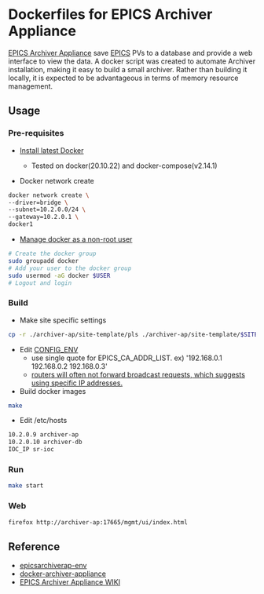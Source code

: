 # Dockerfiles for EPICS Archiver Appliance
[EPICS Archiver Appliance](https://github.com/slacmshankar/epicsarchiverap) save [EPICS](https://github.com/epics-base/epics-base) PVs to a database and provide a web interface to view the data. A docker script was created to automate Archiver installation, making it easy to build a small archiver. Rather than building it locally, it is expected to be advantageous in terms of memory resource management.

## Usage

### Pre-requisites
* [Install latest Docker](https://docs.docker.com/engine/install/ubuntu/)
    * Tested on docker(20.10.22) and docker-compose(v2.14.1)

* Docker network create
```bash
docker network create \
--driver=bridge \
--subnet=10.2.0.0/24 \
--gateway=10.2.0.1 \
docker1
```
* [Manage docker as a non-root
  user](https://docs.docker.com/engine/install/linux-postinstall/)
```bash
# Create the docker group
sudo groupadd docker
# Add your user to the docker group
sudo usermod -aG docker $USER
# Logout and login
```

### Build
* Make site specific settings
```bash
cp -r ./archiver-ap/site-template/pls ./archiver-ap/site-template/$SITE_ID
```
* Edit [CONFIG_ENV](configure/CONFIG_ENV)
    - use single quote for EPICS_CA_ADDR_LIST. ex) '192.168.0.1 192.168.0.2 192.168.0.3'
    - [routers will often not forward broadcast requests, which suggests using
      specific IP
      addresses.](https://epics-controls.org/resources-and-support/documents/howto-documents/configure-channel-access/)
* Build docker images
```bash
make
```
* Edit /etc/hosts
```bash
10.2.0.9 archiver-ap
10.2.0.10 archiver-db
IOC_IP sr-ioc
```

### Run
```bash
make start
```

### Web
```bash
firefox http://archiver-ap:17665/mgmt/ui/index.html
```

## Reference
* [epicsarchiverap-env](https://github.com/jeonghanlee/epicsarchiverap-env)
* [docker-archiver-appliance](https://eicweb.phy.anl.gov/controls/epics/archiver/docker-archiver-appliance)
* [EPICS Archiver Appliance WIKI](https://github.com/slacmshankar/epicsarchiverap/wiki/setup_rhel7_rpms)

